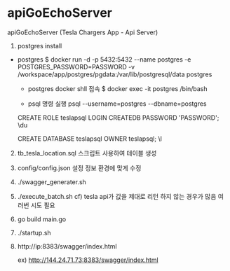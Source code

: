 # apiGoEchoServer

apiGoEchoServer (Tesla Chargers App - Api Server)


1. postgres install

* postgres
  $ docker run -d -p 5432:5432 --name postgres -e POSTGRES_PASSWORD=PASSWORD -v /workspace/app/postgres/pgdata:/var/lib/postgresql/data postgres

  * postgres docker shll 접속 
  $ docker exec -it postgres /bin/bash

  * psql 명령 실행 
  psql --username=postgres --dbname=postgres

  CREATE ROLE teslapsql LOGIN CREATEDB PASSWORD 'PASSWORD';
  \du

  CREATE DATABASE teslapsql OWNER teslapsql;
  \l

2. tb_tesla_location.sql 스크립트 사용하여 테이블 생성 

3. config/config.json 설정 정보 환경에 맞게 수정 

4. ./swagger_generater.sh

5. ./execute_batch.sh
   cf) tesla api가 값을 제대로 리턴 하지 않는 경우가 많음 여러번 시도 필요 

6. go build main.go

7. ./startup.sh

8. http://ip:8383/swagger/index.html

   ex) http://144.24.71.73:8383/swagger/index.html



